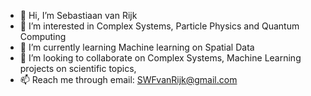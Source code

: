 - 👋 Hi, I’m Sebastiaan van Rijk
- 👀 I’m interested in Complex Systems, Particle Physics and Quantum Computing
- 🌱 I’m currently learning Machine learning on Spatial Data
- 💞️ I’m looking to collaborate on Complex Systems, Machine Learning projects on scientific topics,
- 📫 Reach me through email: SWFvanRijk@gmail.com

<!---
swfvanrijk/swfvanrijk is a ✨ special ✨ repository because its `README.md` (this file) appears on your GitHub profile.
You can click the Preview link to take a look at your changes.
--->
